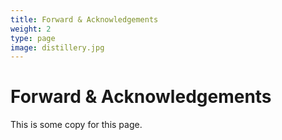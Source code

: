 ```yaml
---
title: Forward & Acknowledgements
weight: 2
type: page
image: distillery.jpg
---
```

# **Forward & Acknowledgements** #

This is some copy for this page.
